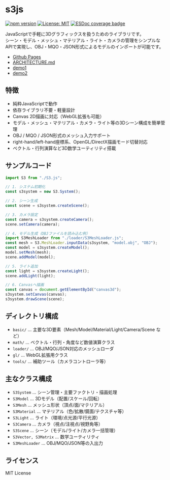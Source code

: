 # s3js

[![npm version](https://badge.fury.io/js/s3js.svg)](https://badge.fury.io/js/s3js)
[![License: MIT](https://img.shields.io/badge/License-MIT-blue.svg)](https://opensource.org/licenses/MIT)
[![ESDoc coverage badge](https://natade-jp.github.io/js-s3js/badge.svg)](https://natade-jp.github.io/js-s3js/)

JavaScriptで手軽に3Dグラフィックスを扱うためのライブラリです。  
シーン・モデル・メッシュ・マテリアル・ライト・カメラの管理をシンプルなAPIで実現し、OBJ・MQO・JSON形式によるモデルのインポートが可能です。

* [Github Pages](https://natade-jp.github.io/js-s3js/)
* [ARCHITECTURE.md](https://natade-jp.github.io/js-s3js/manual/)
* [demo1](https://natade-jp.github.io/js-s3js/manual/DEMO1.html)
* [demo2](https://natade-jp.github.io/js-s3js/manual/DEMO2.html)

## 特徴

- 純粋JavaScriptで動作
- 依存ライブラリ不要・軽量設計
- Canvas 2D描画に対応（WebGL拡張も可能）
- モデル・メッシュ・マテリアル・カメラ・ライト等の3Dシーン構成を簡単管理
- OBJ / MQO / JSON形式のメッシュ入力サポート
- right-hand/left-hand座標系、OpenGL/DirectX描画モード切替対応
- ベクトル・行列演算など3D数学ユーティリティ搭載

## サンプルコード

```js
import S3 from "./S3.js";

// 1. システム初期化
const s3system = new S3.System();

// 2. シーン生成
const scene = s3system.createScene();

// 3. カメラ設定
const camera = s3system.createCamera();
scene.setCamera(camera);

// 4. モデル生成（OBJファイルを読み込む例）
import S3MeshLoader from "./loader/S3MeshLoader.js";
const mesh = S3.MeshLoader.inputData(s3system, "model.obj", "OBJ");
const model = s3system.createModel();
model.setMesh(mesh);
scene.addModel(model);

// 5. ライト追加
const light = s3system.createLight();
scene.addLight(light);

// 6. Canvasへ描画
const canvas = document.getElementById("canvas3d");
s3system.setCanvas(canvas);
s3system.drawScene(scene);
````

## ディレクトリ構成

* `basic/` ... 主要な3D要素（Mesh/Model/Material/Light/Camera/Scene など）
* `math/` ... ベクトル・行列・角度など数値演算クラス
* `loader/` ... OBJ/MQO/JSON対応のメッシュローダ
* `gl/` ... WebGL拡張用クラス
* `tools/` ... 補助ツール（カメラコントローラ等）

## 主なクラス構成

* `S3System` … シーン管理・主要ファクトリ・描画処理
* `S3Model` … 3Dモデル（配置/スケール/回転）
* `S3Mesh` … メッシュ形状（頂点/面/マテリアル）
* `S3Material` … マテリアル（色/拡散/鏡面/テクスチャ等）
* `S3Light` … ライト（環境/点光源/平行光源）
* `S3Camera` … カメラ（視点/注視点/視野角等）
* `S3Scene` … シーン（モデル/ライト/カメラ一括管理）
* `S3Vector, S3Matrix` … 数学ユーティリティ
* `S3MeshLoader` … OBJ/MQO/JSON等の入出力

## ライセンス

MIT License
